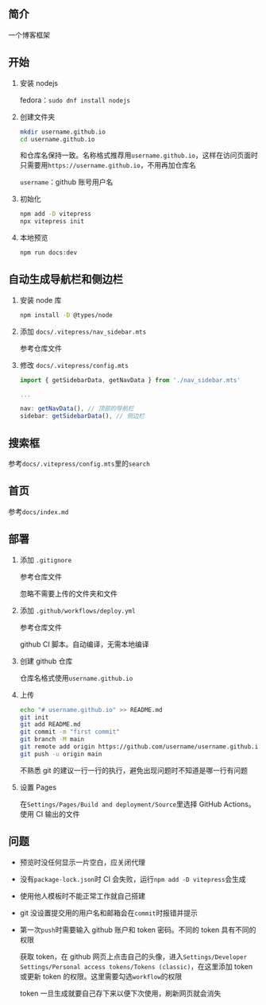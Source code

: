 ## 简介

一个博客框架

## 开始

1. 安装 nodejs

   fedora：`sudo dnf install nodejs`

2. 创建文件夹

   ```sh
   mkdir username.github.io
   cd username.github.io
   ```

   和仓库名保持一致。名称格式推荐用`username.github.io`，这样在访问页面时只需要用`https://username.github.io`，不用再加仓库名

   `username`：github 账号用户名

3. 初始化

   ```sh
   npm add -D vitepress
   npx vitepress init
   ```

4. 本地预览

   ```sh
   npm run docs:dev
   ```

## 自动生成导航栏和侧边栏

1. 安装 node 库

   ```sh
   npm install -D @types/node
   ```

2. 添加 `docs/.vitepress/nav_sidebar.mts`

   参考仓库文件

3. 修改 `docs/.vitepress/config.mts`

   ```js
   import { getSidebarData, getNavData } from './nav_sidebar.mts'

   ...

   nav: getNavData(), // 顶部的导航栏
   sidebar: getSidebarData(), // 侧边栏
   ```

## 搜索框

参考`docs/.vitepress/config.mts`里的`search`

## 首页

参考`docs/index.md`

## 部署

1. 添加 `.gitignore`

   参考仓库文件

   忽略不需要上传的文件夹和文件

2. 添加 `.github/workflows/deploy.yml`

   参考仓库文件

   github CI 脚本。自动编译，无需本地编译

3. 创建 github 仓库

   仓库名格式使用`username.github.io`

4. 上传

   ```sh
   echo "# username.github.io" >> README.md
   git init
   git add README.md
   git commit -m "first commit"
   git branch -M main
   git remote add origin https://github.com/username/username.github.io.git
   git push -u origin main
   ```

   不熟悉 git 的建议一行一行的执行，避免出现问题时不知道是哪一行有问题

5. 设置 Pages

   在`Settings/Pages/Build and deployment/Source`里选择 GitHub Actions。使用 CI 输出的文件

## 问题

- 预览时没任何显示一片空白，应关闭代理
- 没有`package-lock.json`时 CI 会失败，运行`npm add -D vitepress`会生成
- 使用他人模板时不能正常工作就自己搭建
- git 没设置提交用的用户名和邮箱会在`commit`时报错并提示
- 第一次`push`时需要输入 github 账户和 token 密码。不同的 token 具有不同的权限

  获取 token，在 github 网页上点击自己的头像，进入`Settings/Developer Settings/Personal access tokens/Tokens (classic)`，在这里添加 token 或更新 token 的权限。这里需要勾选`workflow`的权限

  token 一旦生成就要自己存下来以便下次使用，刷新网页就会消失
